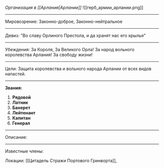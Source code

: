 *Организация в [[Арлания|Арлании]]*
![[герб_армии_арлании.png]]
______
Мировозрение: Законно-доброе, Законно-нейтральное 
_____
Девиз: "Во славу Орлиного Престола, и да хранят нас его крылья"
____
Убеждения: 
	 За Короля, За Великого Орла!
	 За народ вольного королевства Арлания!
	 За свободу жизни!
_______
Цели: Защита королевства и вольного народа Арлании от всех видов напастей.
______
**Звания:**
1. **Рядовой**
2. **Латник**
3. **Банерет**
4. **Лейтенант**
5. **Капитан**
6. **Генерал** 
______
Описание:
____________
Известные члены:

Локации: [[Цитадель Стражи Портового Гринворта]], 
